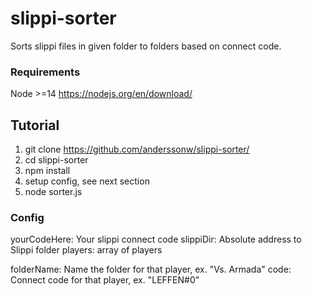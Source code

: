 # slippi-sorter

Sorts slippi files in given folder to folders based on connect code.

### Requirements

Node >=14 https://nodejs.org/en/download/

## Tutorial

1. git clone https://github.com/anderssonw/slippi-sorter/
2. cd slippi-sorter
3. npm install
4. setup config, see next section
5. node sorter.js

### Config

yourCodeHere: Your slippi connect code
slippiDir: Absolute address to Slippi folder
players: array of players

folderName: Name the folder for that player, ex. "Vs. Armada"
code: Connect code for that player, ex. "LEFFEN#0"
